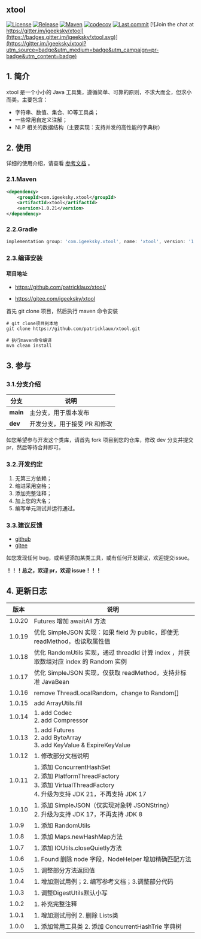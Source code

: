 ## xtool

[![License](https://img.shields.io/badge/license-Apache%202-4EB1BA.svg)](https://www.apache.org/licenses/LICENSE-2.0.html) [![Release](https://img.shields.io/github/v/release/patricklaux/xtool)](https://github.com/patricklaux/xtool/releases) [![Maven](https://img.shields.io/maven-central/v/com.igeeksky.xtool/xtool.svg)](https://central.sonatype.com/artifact/com.igeeksky.xtool/xtool) [![codecov](https://codecov.io/gh/patricklaux/xtool/branch/main/graph/badge.svg?token=VJ87A1IAVH)](https://codecov.io/gh/patricklaux/xtool) [![Last commit](https://img.shields.io/github/last-commit/patricklaux/xtool)](https://github.com/patricklaux/xtool/commits) [![Join the chat at https://gitter.im/igeeksky/xtool](https://badges.gitter.im/igeeksky/xtool.svg)](https://gitter.im/igeeksky/xtool?utm_source=badge&utm_medium=badge&utm_campaign=pr-badge&utm_content=badge)

## 1. 简介

xtool 是一个小小的 Java 工具集，遵循简单、可靠的原则，不求大而全，但求小而美。主要包含：

- 字符串、数值、集合、IO等工具类；
- 一些常用自定义注解；
- NLP 相关的数据结构（主要实现：支持并发的高性能的字典树）

## 2. 使用

详细的使用介绍，请查看 [参考文档](https://github.com/patricklaux/xtool/blob/main/docs/Reference.md) 。

### 2.1.Maven

```xml
<dependency>
    <groupId>com.igeeksky.xtool</groupId>
    <artifactId>xtool</artifactId>
    <version>1.0.21</version>
</dependency>
```

### 2.2.Gradle

```groovy
implementation group: 'com.igeeksky.xtool', name: 'xtool', version: '1.0.21'
```

### 2.3.编译安装

#### 项目地址

- https://github.com/patricklaux/xtool/

- https://gitee.com/igeeksky/xtool

首先 git clone 项目，然后执行 maven 命令安装

```shell
# git clone项目到本地
git clone https://github.com/patricklaux/xtool.git

# 执行maven命令编译
mvn clean install
```

## 3. 参与

### 3.1.分支介绍

| 分支     | 说明                         |
| -------- | ---------------------------- |
| **main** | 主分支，用于版本发布         |
| **dev**  | 开发分支，用于接受 PR 和修改 |

如您希望参与开发这个类库，请首先 fork 项目到您的仓库，修改 dev 分支并提交 pr，然后等待合并即可。

### 3.2.开发约定

1. 无第三方依赖；
2. 缩进采用空格；
3. 添加完整注释；
4. 加上您的大名；
5. 编写单元测试并运行通过。

### 3.3.建议反馈

- [github](https://github.com/patricklaux/xtool/issues)
- [gitee](https://gitee.com/igeeksky/xtool/issues)

如您发现任何 bug，或希望添加某类工具，或有任何开发建议，欢迎提交issue。

**！！！总之，欢迎 pr，欢迎 issue！！！**

## 4. 更新日志

| 版本     | 说明                                                                                                                         |
|--------|----------------------------------------------------------------------------------------------------------------------------|
| 1.0.20 | Futures 增加 awaitAll 方法                                                                                                     |
| 1.0.19 | 优化 SimpleJSON 实现：如果 field 为 public，即使无 readMethod，也读取属性值                                                                   |
| 1.0.18 | 优化 RandomUtils 实现，通过 threadId 计算 index ，并获取数组对应 index 的 Random 实例                                                          |
| 1.0.17 | 优化 SimpleJSON 实现，仅获取 readMethod，支持非标准 JavaBean                                                                             |
| 1.0.16 | remove ThreadLocalRandom，change to Random[]                                                                                |
| 1.0.15 | add ArrayUtils.fill                                                                                                        |
| 1.0.14 | 1. add Codec <br />2. add Compressor                                                                                       |
| 1.0.13 | 1. add Futures <br />2. add ByteArray <br />3. add KeyValue & ExpireKeyValue                                               |
| 1.0.12 | 1. 修改部分文档说明                                                                                                                |
| 1.0.11 | 1. 添加 ConcurrentHashSet <br />2. 添加 PlatformThreadFactory<br />3. 添加 VirtualThreadFactory<br />4. 升级为支持 JDK 21，不再支持 JDK 17 |
| 1.0.10 | 1. 添加 SimpleJSON（仅实现对象转 JSONString）<br />2. 升级为支持 JDK 17，不再支持 JDK 8                                                        |
| 1.0.9  | 1. 添加 RandomUtils                                                                                                          |
| 1.0.8  | 1. 添加 Maps.newHashMap方法                                                                                                    |
| 1.0.7  | 1. 添加 IOUtils.closeQuietly方法                                                                                               |
| 1.0.6  | 1. Found 删除 node 字段，NodeHelper 增加精确匹配方法                                                                                    |
| 1.0.5  | 1. 调整部分方法返回值                                                                                                               |
| 1.0.4  | 1. 增加测试用例；2. 编写参考文档；3.调整部分代码                                                                                               |
| 1.0.3  | 1. 调整DigestUtils默认小写                                                                                                       |
| 1.0.2  | 1. 补充完整注释                                                                                                                  |
| 1.0.1  | 1. 增加测试用例 2. 删除 Lists类                                                                                                     |
| 1.0.0  | 1. 添加常用工具类 2. 添加 ConcurrentHashTrie 字典树                                                                                    |


